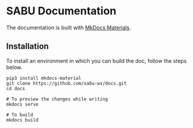 # SABU Documentation
The documentation is built with [MkDocs Materials](https://squidfunk.github.io/mkdocs-material).

## Installation
To install an environment in which you can build the doc, follow the steps below.
```
pip3 install mkdocs-material
git clone https://github.com/sabu-ws/docs.git
cd docs

# To preview the changes while writing 
mkdocs serve

# To build
mkdocs build
```